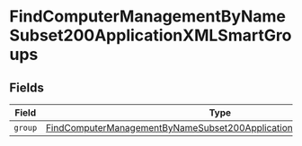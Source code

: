 # FindComputerManagementByNameSubset200ApplicationXMLSmartGroups


## Fields

| Field                                                                                                                                                                 | Type                                                                                                                                                                  | Required                                                                                                                                                              | Description                                                                                                                                                           |
| --------------------------------------------------------------------------------------------------------------------------------------------------------------------- | --------------------------------------------------------------------------------------------------------------------------------------------------------------------- | --------------------------------------------------------------------------------------------------------------------------------------------------------------------- | --------------------------------------------------------------------------------------------------------------------------------------------------------------------- |
| `group`                                                                                                                                                               | [FindComputerManagementByNameSubset200ApplicationXMLSmartGroupsGroup](../../models/operations/findcomputermanagementbynamesubset200applicationxmlsmartgroupsgroup.md) | :heavy_minus_sign:                                                                                                                                                    | N/A                                                                                                                                                                   |